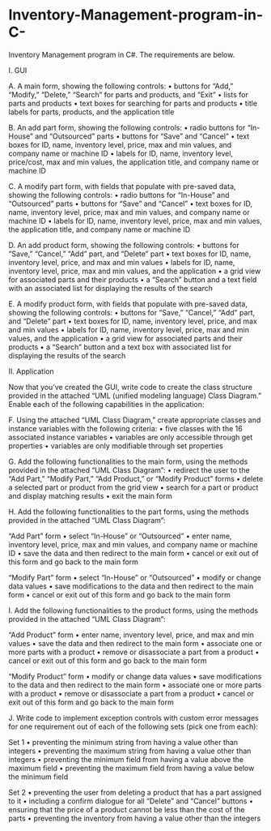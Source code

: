 # Inventory-Management-program-in-C-
Inventory Management program in C#. The requirements are below.

I. GUI

A. A main form, showing the following controls: • buttons for “Add,” “Modify,” “Delete,” “Search” for parts and products, and “Exit” • lists for parts and products • text boxes for searching for parts and products • title labels for parts, products, and the application title

B. An add part form, showing the following controls: • radio buttons for “In-House” and “Outsourced” parts • buttons for “Save” and “Cancel” • text boxes for ID, name, inventory level, price, max and min values, and company name or machine ID • labels for ID, name, inventory level, price/cost, max and min values, the application title, and company name or machine ID

C. A modify part form, with fields that populate with pre-saved data, showing the following controls: • radio buttons for “In-House” and “Outsourced” parts • buttons for “Save” and “Cancel” • text boxes for ID, name, inventory level, price, max and min values, and company name or machine ID • labels for ID, name, inventory level, price, max and min values, the application title, and company name or machine ID

D. An add product form, showing the following controls: • buttons for “Save,” “Cancel,” “Add” part, and “Delete” part • text boxes for ID, name, inventory level, price, and max and min values • labels for ID, name, inventory level, price, max and min values, and the application • a grid view for associated parts and their products • a “Search” button and a text field with an associated list for displaying the results of the search

E. A modify product form, with fields that populate with pre-saved data, showing the following controls: • buttons for “Save,” “Cancel,” “Add” part, and “Delete” part • text boxes for ID, name, inventory level, price, and max and min values • labels for ID, name, inventory level, price, max and min values, and the application • a grid view for associated parts and their products • a “Search” button and a text box with associated list for displaying the results of the search

II. Application

Now that you’ve created the GUI, write code to create the class structure provided in the attached “UML (unified modeling language) Class Diagram.” Enable each of the following capabilities in the application:

F. Using the attached “UML Class Diagram,” create appropriate classes and instance variables with the following criteria: • five classes with the 16 associated instance variables • variables are only accessible through get properties • variables are only modifiable through set properties

G. Add the following functionalities to the main form, using the methods provided in the attached “UML Class Diagram”: • redirect the user to the “Add Part,” “Modify Part,” “Add Product,” or “Modify Product” forms • delete a selected part or product from the grid view • search for a part or product and display matching results • exit the main form

H. Add the following functionalities to the part forms, using the methods provided in the attached “UML Class Diagram”:

“Add Part” form • select “In-House” or “Outsourced” • enter name, inventory level, price, max and min values, and company name or machine ID • save the data and then redirect to the main form • cancel or exit out of this form and go back to the main form

“Modify Part” form • select “In-House” or “Outsourced” • modify or change data values • save modifications to the data and then redirect to the main form • cancel or exit out of this form and go back to the main form

I. Add the following functionalities to the product forms, using the methods provided in the attached “UML Class Diagram”:

“Add Product” form • enter name, inventory level, price, and max and min values • save the data and then redirect to the main form • associate one or more parts with a product • remove or disassociate a part from a product • cancel or exit out of this form and go back to the main form

“Modify Product” form • modify or change data values • save modifications to the data and then redirect to the main form • associate one or more parts with a product • remove or disassociate a part from a product • cancel or exit out of this form and go back to the main form

J. Write code to implement exception controls with custom error messages for one requirement out of each of the following sets (pick one from each):

Set 1 • preventing the minimum string from having a value other than integers • preventing the maximum string from having a value other than integers • preventing the minimum field from having a value above the maximum field • preventing the maximum field from having a value below the minimum field

Set 2 • preventing the user from deleting a product that has a part assigned to it • including a confirm dialogue for all “Delete” and “Cancel” buttons • ensuring that the price of a product cannot be less than the cost of the parts • preventing the inventory from having a value other than the integers
